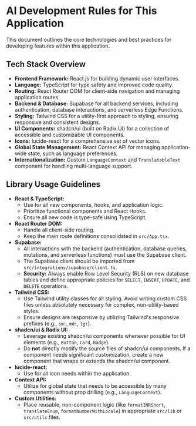 # AI Development Rules for This Application

This document outlines the core technologies and best practices for developing features within this application.

## Tech Stack Overview

*   **Frontend Framework:** React.js for building dynamic user interfaces.
*   **Language:** TypeScript for type safety and improved code quality.
*   **Routing:** React Router DOM for client-side navigation and managing application routes.
*   **Backend & Database:** Supabase for all backend services, including authentication, database interactions, and serverless Edge Functions.
*   **Styling:** Tailwind CSS for a utility-first approach to styling, ensuring responsive and consistent designs.
*   **UI Components:** shadcn/ui (built on Radix UI) for a collection of accessible and customizable UI components.
*   **Icons:** lucide-react for a comprehensive set of vector icons.
*   **Global State Management:** React Context API for managing application-wide state, such as language preferences.
*   **Internationalization:** Custom `LanguageContext` and `TranslatableText` component for handling multi-language support.

## Library Usage Guidelines

*   **React & TypeScript:**
    *   Use for all new components, hooks, and application logic.
    *   Prioritize functional components and React Hooks.
    *   Ensure all new code is type-safe using TypeScript.
*   **React Router DOM:**
    *   Handle all client-side routing.
    *   Keep the main route definitions consolidated in `src/App.tsx`.
*   **Supabase:**
    *   All interactions with the backend (authentication, database queries, mutations, and serverless functions) must use the Supabase client.
    *   The Supabase client should be imported from `src/integrations/supabase/client.ts`.
    *   **Security:** Always enable Row Level Security (RLS) on new database tables and define appropriate policies for `SELECT`, `INSERT`, `UPDATE`, and `DELETE` operations.
*   **Tailwind CSS:**
    *   Use Tailwind utility classes for all styling. Avoid writing custom CSS files unless absolutely necessary for complex, non-utility-based styles.
    *   Ensure designs are responsive by utilizing Tailwind's responsive prefixes (e.g., `sm:`, `md:`, `lg:`).
*   **shadcn/ui & Radix UI:**
    *   Leverage existing shadcn/ui components whenever possible for UI elements (e.g., `Button`, `Card`, `Badge`).
    *   Do **not** directly modify the source files of shadcn/ui components. If a component needs significant customization, create a new component that wraps or extends the shadcn/ui component.
*   **lucide-react:**
    *   Use for all icon needs within the application.
*   **Context API:**
    *   Utilize for global state that needs to be accessible by many components without prop drilling (e.g., `LanguageContext`).
*   **Custom Utilities:**
    *   Place reusable, non-component logic (like `formatINRShort`, `translateEnum`, `formatNumberWithLocale`) in appropriate `src/lib` or `src/utils` files.